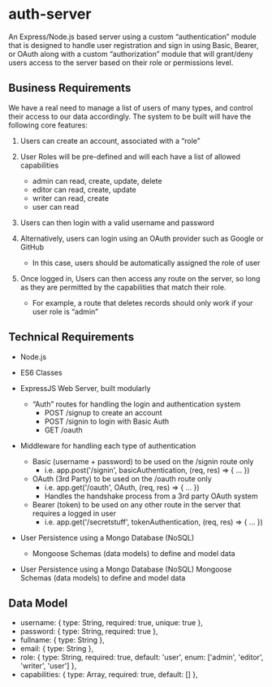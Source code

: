 # auth-server

An Express/Node.js based server using a custom “authentication” module that is designed to handle user registration and sign in using Basic, Bearer, or OAuth along with a custom “authorization” module that will grant/deny users access to the server based on their role or permissions level.

## Business Requirements
We have a real need to manage a list of users of many types, and control their access to our data accordingly. The system to be built will have the following core features:

1. Users can create an account, associated with a “role”
1. User Roles will be pre-defined and will each have a list of allowed capabilities
    - admin can read, create, update, delete
    - editor can read, create, update
    - writer can read, create
    - user can read

1. Users can then login with a valid username and password
1. Alternatively, users can login using an OAuth provider such as Google or GitHub
    - In this case, users should be automatically assigned the role of user
1. Once logged in, Users can then access any route on the server, so long as they are permitted by the capabilities that match their role.
    - For example, a route that deletes records should only work if your user role is “admin”

## Technical Requirements

- Node.js
- ES6 Classes
- ExpressJS Web Server, built modularly
  - “Auth” routes for handling the login and authentication system
    - POST /signup to create an account
    - POST /signin to login with Basic Auth
    - GET /oauth

- Middleware for handling each type of authentication
  - Basic (username + password) to be used on the /signin route only
      - i.e. app.post('/signin', basicAuthentication, (req, res) => { ... })
  - OAuth (3rd Party) to be used on the /oauth route only
    - i.e. app.get('/oauth', OAuth, (req, res) => { ... })
    - Handles the handshake process from a 3rd party OAuth system
  - Bearer (token) to be used on any other route in the server that requires a logged in user
    - i.e. app.get('/secretstuff', tokenAuthentication, (req, res) => { ... })

- User Persistence using a Mongo Database (NoSQL)
  - Mongoose Schemas (data models) to define and model data

- User Persistence using a Mongo Database (NoSQL)
Mongoose Schemas (data models) to define and model data

## Data Model

- username: { type: String, required: true, unique: true },
- password: { type: String, required: true },
- fullname: { type: String },
- email: { type: String },
- role: { type: String, required: true, default: 'user', enum: ['admin', 'editor', 'writer', 'user'] },
- capabilities: { type: Array, required: true, default: [] },